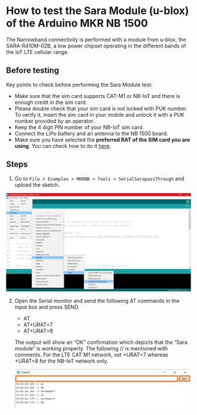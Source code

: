 # How to test the Sara Module (u-blox) of the Arduino MKR NB 1500

The Narrowband connectivity is performed with a module from u-blox, the SARA-R410M-02B, a low power chipset operating in the different bands of the IoT LTE cellular range.

## Before testing

Key points to check before performing the Sara Module test:
* Make sure that the sim card supports CAT-M1 or NB-IoT and there is enough credit in the sim card.
* Please double check that your sim card is not locked with PUK number. To verify it, insert the sim card in your mobile and unlock it with a PUK number provided by an operator.
* Keep the 4 digit PIN number of your NB-IoT sim card.
* Connect the LiPo battery and an antenna to the NB 1500 board.
* Make sure you have selected the **preferred RAT of the SIM card you are using**. You can check how to do it [here](https://github.com/charlesbones/HC/blob/master/Hardware/Boards/How_to_change_the_Radio_Access_Technology_-RAT-_on_MKR_NB_1500.md#how-to-change-the-radio-access-technology-rat-on-mkr-nb-1500).

## Steps

1. Go to `File > Examples > MKRNB > Tools > SerialSarapassThrough` and upload the sketch.

  ![Example location](/assets/img/hardware/boards/SaraTest3.png)

2. Open the Serial monitor and send the following AT commands in the input box and press SEND.
   * AT
   * AT+URAT=7                 
   * AT+URAT=8  

   The output will show an “OK” confirmation which depicts that the “Sara module” is working properly. The following // is mentioned with comments. For the LTE CAT M1 network, set +URAT=7 whereas +URAT=8 for the NB-IoT network only.

   ![Example location](/assets/img/hardware/boards/SaraTest4.png)

